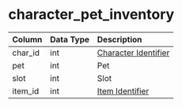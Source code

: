 # character\_pet\_inventory

| Column | Data Type | Description |
| :--- | :--- | :--- |
| char\_id | int | [Character Identifier](character_data.md) |
| pet | int | Pet |
| slot | int | Slot |
| item\_id | int | [Item Identifier](https://github.com/EQEmu/docs-db-schema/tree/e0eb157dbf5563b03c0faf391abc87ec69239f4a/docs/categories/characters/items.md) |

